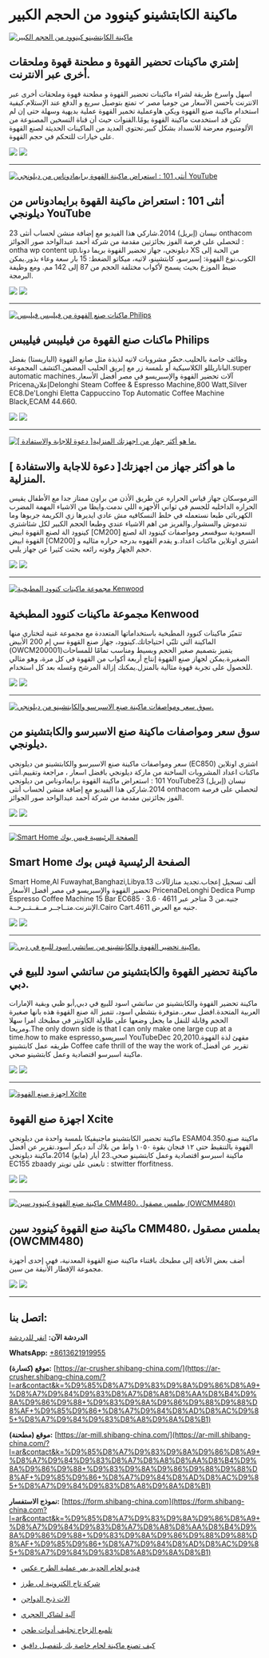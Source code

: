 # ماكينة الكابتشينو كينوود من الحجم الكبير

<a href="https://swt.shibang-china.com/?l=ar&img&k=%D9%85%D8%A7%D9%83%D9%8A%D9%86%D8%A9+%D8%A7%D9%84%D9%83%D8%A7%D8%A8%D8%AA%D8%B4%D9%8A%D9%86%D9%88+%D9%83%D9%8A%D9%86%D9%88%D9%88%D8%AF+%D9%85%D9%86+%D8%A7%D9%84%D8%AD%D8%AC%D9%85+%D8%A7%D9%84%D9%83%D8%A8%D9%8A%D8%B1" target="_blank">![ماكينة الكابتشينو كينوود من الحجم الكبير](http://static.shibang-china.com/all-800x300/174.jpg)</a>

## إشتري ماكينات تحضير القهوة و مطحنة قهوة وملحقات أخرى عبر الانترنت.
اسهل واسرع طريقة لشراء ماكينات تحضير القهوة و مطحنة قهوة وملحقات أخرى عبر الانترنت بأحسن الآسعار من جوميا مصر ✓ تمتع بتوصيل سريع و الدفع عند الإستلام.كيفية استخدام ماكينة صنع القهوة ويكي هاوعملية تخمير القهوة عملية بديهية وسهلة حتى إن لم تكن قد استخدمت ماكينة القهوة يومًا.القنوات حيث أن قناة التسخين المصنوعة من الألومنيوم معرضة للانسداد بشكل كبير.تحتوي العديد من الماكينات الحديثة لصنع القهوة على خيارات للتحكم في حجم القهوة.


<a href="https://whatsapp.shibangsoft.com/WhatsApp.php" target="_blank" title="WhatsApp">![](http://static.shibang-china.com/icon/whatsapp.png)</a> <a href="https://swt.shibang-china.com/?l=ar&icon&k=%D9%85%D8%A7%D9%83%D9%8A%D9%86%D8%A9+%D8%A7%D9%84%D9%83%D8%A7%D8%A8%D8%AA%D8%B4%D9%8A%D9%86%D9%88+%D9%83%D9%8A%D9%86%D9%88%D9%88%D8%AF+%D9%85%D9%86+%D8%A7%D9%84%D8%AD%D8%AC%D9%85+%D8%A7%D9%84%D9%83%D8%A8%D9%8A%D8%B1" target="_blank">![](http://static.shibang-china.com/icon/chat-ar.png)</a>

---

<a href="https://swt.shibang-china.com/?l=ar&img&k=%D9%85%D8%A7%D9%83%D9%8A%D9%86%D8%A9+%D8%A7%D9%84%D9%83%D8%A7%D8%A8%D8%AA%D8%B4%D9%8A%D9%86%D9%88+%D9%83%D9%8A%D9%86%D9%88%D9%88%D8%AF+%D9%85%D9%86+%D8%A7%D9%84%D8%AD%D8%AC%D9%85+%D8%A7%D9%84%D9%83%D8%A8%D9%8A%D8%B1" target="_blank">![أنثى 101 : استعراض ماكينة القهوة برايمادوناس من ديلونجي YouTube](http://static.shibang-china.com/all-800x300/885.jpg)</a>

## أنثى 101 : استعراض ماكينة القهوة برايمادوناس من ديلونجي YouTube
23 نيسان (إبريل) 2014.شاركي هذا الفيديو مع إضافة منشن لحساب أنثى onthacom لتحصلي على فرصة الفوز بجائزتين مقدمة من شركة أحمد عبدالواحد صور الجوائز : ontha wp content up.ديلونجي، جهاز تحضير القهوة بريما دونا XS من الحبة إلى الكوب.نوع القهوة: إسبرسو، كابتشينو، لاتيه، ميكاتو الضغط: 15 بار سعة وعاء بذور.يمكن ضبط الموزع بحيث يسمح لأكواب مختلفة الحجم من 87 إلى 142 مم. ومع وظيفة البرمجة.


<a href="https://whatsapp.shibangsoft.com/WhatsApp.php" target="_blank" title="WhatsApp">![](http://static.shibang-china.com/icon/whatsapp.png)</a> <a href="https://swt.shibang-china.com/?l=ar&icon&k=%D9%85%D8%A7%D9%83%D9%8A%D9%86%D8%A9+%D8%A7%D9%84%D9%83%D8%A7%D8%A8%D8%AA%D8%B4%D9%8A%D9%86%D9%88+%D9%83%D9%8A%D9%86%D9%88%D9%88%D8%AF+%D9%85%D9%86+%D8%A7%D9%84%D8%AD%D8%AC%D9%85+%D8%A7%D9%84%D9%83%D8%A8%D9%8A%D8%B1" target="_blank">![](http://static.shibang-china.com/icon/chat-ar.png)</a>

---

<a href="https://swt.shibang-china.com/?l=ar&img&k=%D9%85%D8%A7%D9%83%D9%8A%D9%86%D8%A9+%D8%A7%D9%84%D9%83%D8%A7%D8%A8%D8%AA%D8%B4%D9%8A%D9%86%D9%88+%D9%83%D9%8A%D9%86%D9%88%D9%88%D8%AF+%D9%85%D9%86+%D8%A7%D9%84%D8%AD%D8%AC%D9%85+%D8%A7%D9%84%D9%83%D8%A8%D9%8A%D8%B1" target="_blank">![ماكنات صنع القهوة من فيليبس فيليبس Philips](http://static.shibang-china.com/all-800x300/958.jpg)</a>

## ماكنات صنع القهوة من فيليبس فيليبس Philips
وظائف خاصة بالحليب.حضّر مشروبات لاتيه لذيذة مثل صانع القهوة (الباريستا) بفضل الباناريللو الكلاسيكية أو بلمسة زر مع إبريق الحليب المضمن.اكتشف المجموعة.super automatic machines.آلات تحضير القهوة والإسبريسو في مصر أفضل الأسعار PricenaإعلانDelonghi Steam Coffee &amp; Espresso Machine,800 Watt,Silver EC8.De&#39;Longhi Eletta Cappuccino Top Automatic Coffee Machine Black,ECAM 44.660.


<a href="https://whatsapp.shibangsoft.com/WhatsApp.php" target="_blank" title="WhatsApp">![](http://static.shibang-china.com/icon/whatsapp.png)</a> <a href="https://swt.shibang-china.com/?l=ar&icon&k=%D9%85%D8%A7%D9%83%D9%8A%D9%86%D8%A9+%D8%A7%D9%84%D9%83%D8%A7%D8%A8%D8%AA%D8%B4%D9%8A%D9%86%D9%88+%D9%83%D9%8A%D9%86%D9%88%D9%88%D8%AF+%D9%85%D9%86+%D8%A7%D9%84%D8%AD%D8%AC%D9%85+%D8%A7%D9%84%D9%83%D8%A8%D9%8A%D8%B1" target="_blank">![](http://static.shibang-china.com/icon/chat-ar.png)</a>

---

<a href="https://swt.shibang-china.com/?l=ar&img&k=%D9%85%D8%A7%D9%83%D9%8A%D9%86%D8%A9+%D8%A7%D9%84%D9%83%D8%A7%D8%A8%D8%AA%D8%B4%D9%8A%D9%86%D9%88+%D9%83%D9%8A%D9%86%D9%88%D9%88%D8%AF+%D9%85%D9%86+%D8%A7%D9%84%D8%AD%D8%AC%D9%85+%D8%A7%D9%84%D9%83%D8%A8%D9%8A%D8%B1" target="_blank">![[ دعوة للاجابة والاستفادة ]ما هو أكثر جهاز من اجهزتك المنزلية.](http://static.shibang-china.com/all-800x300/930.jpg)</a>

## [ دعوة للاجابة والاستفادة ]ما هو أكثر جهاز من اجهزتك المنزلية.
الترموسكان جهاز قياس الحراره عن طريق الأذن من براون ممتاز جدا مع الأطفال يقيس الحراره الداخليه للجسم في ثواني الأجهزه اللي ندمت.وايظا من الاشياء المهمة المضرب الكهربائى طبعا نستعمله في خلط النسكافيه مش عادي ايديرها زي الكريمة جربوها وما تندموش والسشوار.والفريز من اهم الاشياء عندي وطبعا الحجم الكبير لكل شئاشتري كينوود الة لصنع القهوة ابيض [CM200] السعودية سوقسعر ومواصفات كينوود الة لصنع القهوة ابيض [CM200] اشتري اونلاين ماكنات اعداد.و يقدم القهوه بدرجه حراره مثاليه و حجم الجهاز وقوته رائعه بحثت كثيرا عن جهاز يلبي.


<a href="https://whatsapp.shibangsoft.com/WhatsApp.php" target="_blank" title="WhatsApp">![](http://static.shibang-china.com/icon/whatsapp.png)</a> <a href="https://swt.shibang-china.com/?l=ar&icon&k=%D9%85%D8%A7%D9%83%D9%8A%D9%86%D8%A9+%D8%A7%D9%84%D9%83%D8%A7%D8%A8%D8%AA%D8%B4%D9%8A%D9%86%D9%88+%D9%83%D9%8A%D9%86%D9%88%D9%88%D8%AF+%D9%85%D9%86+%D8%A7%D9%84%D8%AD%D8%AC%D9%85+%D8%A7%D9%84%D9%83%D8%A8%D9%8A%D8%B1" target="_blank">![](http://static.shibang-china.com/icon/chat-ar.png)</a>

---

<a href="https://swt.shibang-china.com/?l=ar&img&k=%D9%85%D8%A7%D9%83%D9%8A%D9%86%D8%A9+%D8%A7%D9%84%D9%83%D8%A7%D8%A8%D8%AA%D8%B4%D9%8A%D9%86%D9%88+%D9%83%D9%8A%D9%86%D9%88%D9%88%D8%AF+%D9%85%D9%86+%D8%A7%D9%84%D8%AD%D8%AC%D9%85+%D8%A7%D9%84%D9%83%D8%A8%D9%8A%D8%B1" target="_blank">![مجموعة ماكينات كنوود المطبخية Kenwood](http://static.shibang-china.com/all-800x300/614.jpg)</a>

## مجموعة ماكينات كنوود المطبخية Kenwood
تتميّز ماكينات كنوود المطبخية باستخداماتها المتعددة مع مجموعة غنية لتختاري منها الماكينة التي تلبّي احتياجاتك.كينوود، جهاز صنع القهوة سي إم 200 الأبيض (OWCM200001)يتميز بتصميم صغير الحجم وبسيط ومناسب تمامًا للمساحات الصغيرة.يمكن لجهاز صنع القهوة إنتاج أربعة أكواب من القهوة في كل مرة، وهو مثالي للحصول على تجربة قهوة مثالية بالمنزل.يمكنك إزالة المرشح وغسله بعد كل استخدام.


<a href="https://whatsapp.shibangsoft.com/WhatsApp.php" target="_blank" title="WhatsApp">![](http://static.shibang-china.com/icon/whatsapp.png)</a> <a href="https://swt.shibang-china.com/?l=ar&icon&k=%D9%85%D8%A7%D9%83%D9%8A%D9%86%D8%A9+%D8%A7%D9%84%D9%83%D8%A7%D8%A8%D8%AA%D8%B4%D9%8A%D9%86%D9%88+%D9%83%D9%8A%D9%86%D9%88%D9%88%D8%AF+%D9%85%D9%86+%D8%A7%D9%84%D8%AD%D8%AC%D9%85+%D8%A7%D9%84%D9%83%D8%A8%D9%8A%D8%B1" target="_blank">![](http://static.shibang-china.com/icon/chat-ar.png)</a>

---

<a href="https://swt.shibang-china.com/?l=ar&img&k=%D9%85%D8%A7%D9%83%D9%8A%D9%86%D8%A9+%D8%A7%D9%84%D9%83%D8%A7%D8%A8%D8%AA%D8%B4%D9%8A%D9%86%D9%88+%D9%83%D9%8A%D9%86%D9%88%D9%88%D8%AF+%D9%85%D9%86+%D8%A7%D9%84%D8%AD%D8%AC%D9%85+%D8%A7%D9%84%D9%83%D8%A8%D9%8A%D8%B1" target="_blank">![سوق سعر ومواصفات ماكينة صنع الاسبرسو والكابتشينو من ديلونجي.](http://static.shibang-china.com/all-800x300/420.jpg)</a>

## سوق سعر ومواصفات ماكينة صنع الاسبرسو والكابتشينو من ديلونجي.
سعر ومواصفات ماكينة صنع الاسبرسو والكابتشينو من ديلونجي (EC850) اشتري اونلاين ماكنات اعداد المشروبات الساخنة من ماركة ديلونجي بافضل اسعار ، مراجعة وتقييم.أنثى 101 : استعراض ماكينة القهوة برايمادوناس من ديلونجي YouTube23 نيسان (إبريل) 2014.شاركي هذا الفيديو مع إضافة منشن لحساب أنثى onthacom لتحصلي على فرصة الفوز بجائزتين مقدمة من شركة أحمد عبدالواحد صور الجوائز.


<a href="https://whatsapp.shibangsoft.com/WhatsApp.php" target="_blank" title="WhatsApp">![](http://static.shibang-china.com/icon/whatsapp.png)</a> <a href="https://swt.shibang-china.com/?l=ar&icon&k=%D9%85%D8%A7%D9%83%D9%8A%D9%86%D8%A9+%D8%A7%D9%84%D9%83%D8%A7%D8%A8%D8%AA%D8%B4%D9%8A%D9%86%D9%88+%D9%83%D9%8A%D9%86%D9%88%D9%88%D8%AF+%D9%85%D9%86+%D8%A7%D9%84%D8%AD%D8%AC%D9%85+%D8%A7%D9%84%D9%83%D8%A8%D9%8A%D8%B1" target="_blank">![](http://static.shibang-china.com/icon/chat-ar.png)</a>

---

<a href="https://swt.shibang-china.com/?l=ar&img&k=%D9%85%D8%A7%D9%83%D9%8A%D9%86%D8%A9+%D8%A7%D9%84%D9%83%D8%A7%D8%A8%D8%AA%D8%B4%D9%8A%D9%86%D9%88+%D9%83%D9%8A%D9%86%D9%88%D9%88%D8%AF+%D9%85%D9%86+%D8%A7%D9%84%D8%AD%D8%AC%D9%85+%D8%A7%D9%84%D9%83%D8%A8%D9%8A%D8%B1" target="_blank">![Smart Home الصفحة الرئيسية فيس بوك](http://static.shibang-china.com/all-800x300/44.jpg)</a>

## Smart Home الصفحة الرئيسية فيس بوك
Smart Home,Al Fuwayhat,Banghazi,Libya.13 ألف تسجيل إعجاب.تجديد منازل‏آلات تحضير القهوة والإسبريسو في مصر أفضل الأسعار PricenaDeLonghi Dedica Pump Espresso Coffee Machine 15 Bar EC685 &middot; 3.6 &middot; 4611 جنيه.من 3 متاجر عبر الإنترنت.متــاجــر مــقــتــرحــة.Cairo Cart.4611 جنيه مع العرض.


<a href="https://whatsapp.shibangsoft.com/WhatsApp.php" target="_blank" title="WhatsApp">![](http://static.shibang-china.com/icon/whatsapp.png)</a> <a href="https://swt.shibang-china.com/?l=ar&icon&k=%D9%85%D8%A7%D9%83%D9%8A%D9%86%D8%A9+%D8%A7%D9%84%D9%83%D8%A7%D8%A8%D8%AA%D8%B4%D9%8A%D9%86%D9%88+%D9%83%D9%8A%D9%86%D9%88%D9%88%D8%AF+%D9%85%D9%86+%D8%A7%D9%84%D8%AD%D8%AC%D9%85+%D8%A7%D9%84%D9%83%D8%A8%D9%8A%D8%B1" target="_blank">![](http://static.shibang-china.com/icon/chat-ar.png)</a>

---

<a href="https://swt.shibang-china.com/?l=ar&img&k=%D9%85%D8%A7%D9%83%D9%8A%D9%86%D8%A9+%D8%A7%D9%84%D9%83%D8%A7%D8%A8%D8%AA%D8%B4%D9%8A%D9%86%D9%88+%D9%83%D9%8A%D9%86%D9%88%D9%88%D8%AF+%D9%85%D9%86+%D8%A7%D9%84%D8%AD%D8%AC%D9%85+%D8%A7%D9%84%D9%83%D8%A8%D9%8A%D8%B1" target="_blank">![ماكينة تحضير القهوة والكابتشينو من ساتشي اسود للبيع في دبي.](http://static.shibang-china.com/all-800x300/1352.jpg)</a>

## ماكينة تحضير القهوة والكابتشينو من ساتشي اسود للبيع في دبي.
ماكينة تحضير القهوة والكابتشينو من ساتشي اسود للبيع في دبي,أبو ظبي وبقية الإمارات العربية المتحدة.افضل سعر،.متوفرة بتشطي اسود، تتميز الة صنع القهوة هذه بانها صغيرة الحجم وقابلة للنقل ما يجعل وضعها على طاولة الكاونتر في مطبخك امرا سهلا ومريحا.The only down side is that I can only make one large cup at a time.how to make espresso,اسبريسو YouTubeDec 20,2010.مقهئ لذة القهوة طريقه عمل كابتشينو Coffee cafe thrill of the way the work of.تقرير عن أفضل ماكينة اسبرسو اقتصادية وعمل كابتشينو صحي.


<a href="https://whatsapp.shibangsoft.com/WhatsApp.php" target="_blank" title="WhatsApp">![](http://static.shibang-china.com/icon/whatsapp.png)</a> <a href="https://swt.shibang-china.com/?l=ar&icon&k=%D9%85%D8%A7%D9%83%D9%8A%D9%86%D8%A9+%D8%A7%D9%84%D9%83%D8%A7%D8%A8%D8%AA%D8%B4%D9%8A%D9%86%D9%88+%D9%83%D9%8A%D9%86%D9%88%D9%88%D8%AF+%D9%85%D9%86+%D8%A7%D9%84%D8%AD%D8%AC%D9%85+%D8%A7%D9%84%D9%83%D8%A8%D9%8A%D8%B1" target="_blank">![](http://static.shibang-china.com/icon/chat-ar.png)</a>

---

<a href="https://swt.shibang-china.com/?l=ar&img&k=%D9%85%D8%A7%D9%83%D9%8A%D9%86%D8%A9+%D8%A7%D9%84%D9%83%D8%A7%D8%A8%D8%AA%D8%B4%D9%8A%D9%86%D9%88+%D9%83%D9%8A%D9%86%D9%88%D9%88%D8%AF+%D9%85%D9%86+%D8%A7%D9%84%D8%AD%D8%AC%D9%85+%D8%A7%D9%84%D9%83%D8%A8%D9%8A%D8%B1" target="_blank">![اجهزة صنع القهوة Xcite](http://static.shibang-china.com/all-800x300/351.jpg)</a>

## اجهزة صنع القهوة Xcite
ماكينة تحضير الكابتشينو ماجنيفيكا بلمسة واحدة من ديلونجي ESAM04.350.ماكينة صنع القهوة بالتنقيط حتى ١٢ فنجان بقوة ١٠٥٠ واط من بلاك آند ديكر أسود.تقرير عن أفضل ماكينة اسبرسو اقتصادية وعمل كابتشينو صحي.23 أيار (مايو) 2014.ماكينة ديلونجى EC155 zbaady تابعنى على تويتر : stwitter fforfitness.


<a href="https://whatsapp.shibangsoft.com/WhatsApp.php" target="_blank" title="WhatsApp">![](http://static.shibang-china.com/icon/whatsapp.png)</a> <a href="https://swt.shibang-china.com/?l=ar&icon&k=%D9%85%D8%A7%D9%83%D9%8A%D9%86%D8%A9+%D8%A7%D9%84%D9%83%D8%A7%D8%A8%D8%AA%D8%B4%D9%8A%D9%86%D9%88+%D9%83%D9%8A%D9%86%D9%88%D9%88%D8%AF+%D9%85%D9%86+%D8%A7%D9%84%D8%AD%D8%AC%D9%85+%D8%A7%D9%84%D9%83%D8%A8%D9%8A%D8%B1" target="_blank">![](http://static.shibang-china.com/icon/chat-ar.png)</a>

---

<a href="https://swt.shibang-china.com/?l=ar&img&k=%D9%85%D8%A7%D9%83%D9%8A%D9%86%D8%A9+%D8%A7%D9%84%D9%83%D8%A7%D8%A8%D8%AA%D8%B4%D9%8A%D9%86%D9%88+%D9%83%D9%8A%D9%86%D9%88%D9%88%D8%AF+%D9%85%D9%86+%D8%A7%D9%84%D8%AD%D8%AC%D9%85+%D8%A7%D9%84%D9%83%D8%A8%D9%8A%D8%B1" target="_blank">![ماكينة صنع القهوة كينوود سين CMM480، بملمس مصقول (OWCMM480)](http://static.shibang-china.com/all-800x300/867.jpg)</a>

## ماكينة صنع القهوة كينوود سين CMM480، بملمس مصقول (OWCMM480)
أضف بعض الأناقة إلى مطبخك باقتناء ماكينة صنع القهوة المعدنية، فهي إحدى أجهزة مجموعة الإفطار الأنيقة من سين.

<a href="https://whatsapp.shibangsoft.com/WhatsApp.php" target="_blank" title="WhatsApp">![](http://static.shibang-china.com/icon/whatsapp.png)</a> <a href="https://swt.shibang-china.com/?l=ar&icon&k=%D9%85%D8%A7%D9%83%D9%8A%D9%86%D8%A9+%D8%A7%D9%84%D9%83%D8%A7%D8%A8%D8%AA%D8%B4%D9%8A%D9%86%D9%88+%D9%83%D9%8A%D9%86%D9%88%D9%88%D8%AF+%D9%85%D9%86+%D8%A7%D9%84%D8%AD%D8%AC%D9%85+%D8%A7%D9%84%D9%83%D8%A8%D9%8A%D8%B1" target="_blank">![](http://static.shibang-china.com/icon/chat-ar.png)</a>

---
## اتصل بنا:

**الدردشة الآن:** [انقر للدردشة](https://swt.shibang-china.com?l=ar&contact&k=%D9%85%D8%A7%D9%83%D9%8A%D9%86%D8%A9+%D8%A7%D9%84%D9%83%D8%A7%D8%A8%D8%AA%D8%B4%D9%8A%D9%86%D9%88+%D9%83%D9%8A%D9%86%D9%88%D9%88%D8%AF+%D9%85%D9%86+%D8%A7%D9%84%D8%AD%D8%AC%D9%85+%D8%A7%D9%84%D9%83%D8%A8%D9%8A%D8%B1)

**WhatsApp:**  [+8613621919955](https://whatsapp.shibangsoft.com/WhatsApp.php)

**موقع (كسارة):** [https://ar-crusher.shibang-china.com/](https://ar-crusher.shibang-china.com/?l=ar&contact&k=%D9%85%D8%A7%D9%83%D9%8A%D9%86%D8%A9+%D8%A7%D9%84%D9%83%D8%A7%D8%A8%D8%AA%D8%B4%D9%8A%D9%86%D9%88+%D9%83%D9%8A%D9%86%D9%88%D9%88%D8%AF+%D9%85%D9%86+%D8%A7%D9%84%D8%AD%D8%AC%D9%85+%D8%A7%D9%84%D9%83%D8%A8%D9%8A%D8%B1)

**موقع (مطحنة):** [https://ar-mill.shibang-china.com/](https://ar-mill.shibang-china.com/?l=ar&contact&k=%D9%85%D8%A7%D9%83%D9%8A%D9%86%D8%A9+%D8%A7%D9%84%D9%83%D8%A7%D8%A8%D8%AA%D8%B4%D9%8A%D9%86%D9%88+%D9%83%D9%8A%D9%86%D9%88%D9%88%D8%AF+%D9%85%D9%86+%D8%A7%D9%84%D8%AD%D8%AC%D9%85+%D8%A7%D9%84%D9%83%D8%A8%D9%8A%D8%B1)

**نموذج الاستفسار:** [https://form.shibang-china.com](https://form.shibang-china.com?l=ar&contact&k=%D9%85%D8%A7%D9%83%D9%8A%D9%86%D8%A9+%D8%A7%D9%84%D9%83%D8%A7%D8%A8%D8%AA%D8%B4%D9%8A%D9%86%D9%88+%D9%83%D9%8A%D9%86%D9%88%D9%88%D8%AF+%D9%85%D9%86+%D8%A7%D9%84%D8%AD%D8%AC%D9%85+%D8%A7%D9%84%D9%83%D8%A8%D9%8A%D8%B1)

* [فيديو لخام الحديد يمر عملية الطرح عكس](../18/%D9%81%D9%8A%D8%AF%D9%8A%D9%88%20%D9%84%D8%AE%D8%A7%D9%85%20%D8%A7%D9%84%D8%AD%D8%AF%D9%8A%D8%AF%20%D9%8A%D9%85%D8%B1%20%D8%B9%D9%85%D9%84%D9%8A%D8%A9%20%D8%A7%D9%84%D8%B7%D8%B1%D8%AD%20%D8%B9%D9%83%D8%B3.md)

* [شركة تاج الكترونية لى طرز](../17/%D8%B4%D8%B1%D9%83%D8%A9%20%D8%AA%D8%A7%D8%AC%20%D8%A7%D9%84%D9%83%D8%AA%D8%B1%D9%88%D9%86%D9%8A%D8%A9%20%D9%84%D9%89%20%D8%B7%D8%B1%D8%B2.md)

* [الات ذبح الدواجن](../18/%D8%A7%D9%84%D8%A7%D8%AA%20%D8%B0%D8%A8%D8%AD%20%D8%A7%D9%84%D8%AF%D9%88%D8%A7%D8%AC%D9%86.md)

* [آلية لشاكر الحجري](../20/%D8%A2%D9%84%D9%8A%D8%A9%20%D9%84%D8%B4%D8%A7%D9%83%D8%B1%20%D8%A7%D9%84%D8%AD%D8%AC%D8%B1%D9%8A.md)

* [تلميع الزجاج تجليف أدوات طحن](../19/%D8%AA%D9%84%D9%85%D9%8A%D8%B9%20%D8%A7%D9%84%D8%B2%D8%AC%D8%A7%D8%AC%20%D8%AA%D8%AC%D9%84%D9%8A%D9%81%20%D8%A3%D8%AF%D9%88%D8%A7%D8%AA%20%D8%B7%D8%AD%D9%86.md)

* [كيف تصنع ماكينة لحام خاصة بك بلتفصيل داقيق](../20/%D9%83%D9%8A%D9%81%20%D8%AA%D8%B5%D9%86%D8%B9%20%D9%85%D8%A7%D9%83%D9%8A%D9%86%D8%A9%20%D9%84%D8%AD%D8%A7%D9%85%20%D8%AE%D8%A7%D8%B5%D8%A9%20%D8%A8%D9%83%20%D8%A8%D9%84%D8%AA%D9%81%D8%B5%D9%8A%D9%84%20%D8%AF%D8%A7%D9%82%D9%8A%D9%82.md)